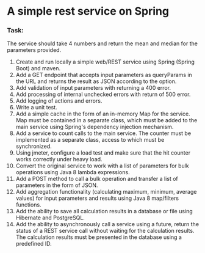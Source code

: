 # A simple rest service on Spring

### Task:
The service should take 4 numbers and return the mean and median for the parameters provided.

1. Create and run locally a simple web/REST service using Spring (Spring Boot) and maven.
2. Add a GET endpoint that accepts input parameters as queryParams in the URL and returns the result as JSON according to the option.
3. Add validation of input parameters with returning a 400 error.
4. Add processing of internal unchecked errors with return of 500 error.
5. Add logging of actions and errors.
6. Write a unit test.
7. Add a simple cache in the form of an in-memory Map for the service. Map must be contained in a separate class, which must be added to the main service using Spring's dependency injection mechanism.
8. Add a service to count calls to the main service. The counter must be implemented as a separate class, access to which must be synchronized.
9. Using jmeter, configure a load test and make sure that the hit counter works correctly under heavy load.
10. Convert the original service to work with a list of parameters for bulk operations using Java 8 lambda expressions.
11. Add a POST method to call a bulk operation and transfer a list of parameters in the form of JSON.
12. Add aggregation functionality (calculating maximum, minimum, average values) for input parameters and results using Java 8 map/filters functions.
13. Add the ability to save all calculation results in a database or file using Hibernate and PostgreSQL.
14. Add the ability to asynchronously call a service using a future, return the status of a REST service call without waiting for the calculation results. The calculation results must be presented in the database using a predefined ID.
